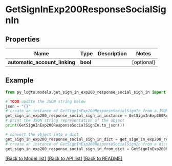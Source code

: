 # GetSignInExp200ResponseSocialSignIn


## Properties

Name | Type | Description | Notes
------------ | ------------- | ------------- | -------------
**automatic_account_linking** | **bool** |  | [optional] 

## Example

```python
from py_logto.models.get_sign_in_exp200_response_social_sign_in import GetSignInExp200ResponseSocialSignIn

# TODO update the JSON string below
json = "{}"
# create an instance of GetSignInExp200ResponseSocialSignIn from a JSON string
get_sign_in_exp200_response_social_sign_in_instance = GetSignInExp200ResponseSocialSignIn.from_json(json)
# print the JSON string representation of the object
print(GetSignInExp200ResponseSocialSignIn.to_json())

# convert the object into a dict
get_sign_in_exp200_response_social_sign_in_dict = get_sign_in_exp200_response_social_sign_in_instance.to_dict()
# create an instance of GetSignInExp200ResponseSocialSignIn from a dict
get_sign_in_exp200_response_social_sign_in_from_dict = GetSignInExp200ResponseSocialSignIn.from_dict(get_sign_in_exp200_response_social_sign_in_dict)
```
[[Back to Model list]](../README.md#documentation-for-models) [[Back to API list]](../README.md#documentation-for-api-endpoints) [[Back to README]](../README.md)


